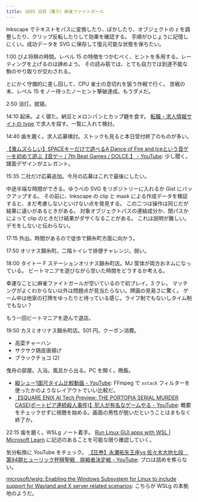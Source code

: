 ```yaml
---
title: 1093 日目（曇り）麻雀ファイトガール
---
```


Inkscape でテキストをパスに変換したり、ぼかしたり、オブジェクトの z を調整したり、クリップ反転したりして効果を確認する。
手順がひじょうに記憶しにくい。成功データを SVG に保存して復元可能な状態を保ちたい。

1:00 ぴよ将棋の時間。レベル 15 の特徴をつかむべく、ヒントを多用する。レーティングを上げるのは諦めよう。
その読み筋では、とても自力では到達不能な駒のやり取りが交わされる。

とにかく守備的に差し回して、CPU 雀士の息切れを狙う作戦で行く。
苦戦の末、レベル 15 をノー待ったノーヒント撃破達成。もうダメだ。

2:50 消灯。就寝。

14:10 起床。よく寝た。納豆とメロンパンとカップ麺を食す。
[転職・求人情報サイトの type](https://type.jp/) で求人を探す。一覧に入れて検討。

14:40 歯を磨く。求人応募検討。ストックも見ると本日受付終了のものが多い。

[【激ムズらしい】SPACEキーだけで遊べるA Dance of Fire and Iceという音ゲーを初めて遊ぶ【音ゲー / 7th Beat Games / DOLCE.】 - YouTube](https://www.youtube.com/watch?v=RlVRb6ACGDo):
少し聞く。譜面デザインがエレガント。

15:35 二社だけ応募追加。今月の応募はこれで最後にしたい。

中途半端な時間ができる。ゆうべの SVG をリポジトリーに入れるか Gist にバックアップする。
その前に、Inkscape の clip と mask による作成データを検証すると、まだ考慮しないといけない点を発見する。
この二つは操作は同じだが結果に違いがあるときがある。
対象オブジェクトパスの連結成分か、閉パスかによって clip のときだけ結果がダサくなることがある。
これは説明が難しい。デモをしないと伝わらない。

17:15 外出。時間があるので徒歩で錦糸町方面に向かう。

17:50 オリナス錦糸町。二階トイレで排便チャレンジ。弱い。

18:00 タイトー F ステーションオリナス錦糸町店。MJ 筐体が両方おネムになっている。
ビートマニアを遊びながら空いた時間をどうするか考える。

幸運なことに麻雀ファイトガールが空いているので初プレイ。3 クレ。
マッチングがよくわからない以外は問題点が見当たらない。牌画の見易さに驚く。
ゲーム中は他家の打牌をゆったりと待っている感じ。ライフ制でもないしタイム制でもない？

もう一回ビートマニアを遊んで退店。

19:50 カスミオリナス錦糸町店。501 円。クーポン消費。

* 高菜チャーハン
* サクサク鶏皮唐揚げ
* ブラックチョコ (2)

曳舟の部屋。入浴。風呂から出る。PC を開く。晩飯。

* [縦シュー1面尺タイム比較動画 - YouTube](https://www.youtube.com/watch?v=hghWethUD6Y):
  FFmpeg で `xstack` フィルターを使ったかのようなレイアウトでいい比較だ。
* [【SQUARE ENIX AI Tech Preview: THE PORTOPIA SERIAL MURDER CASE(ポートピア連続殺人事件)】犯人が有名なゲームやる - YouTube](https://www.youtube.com/watch?v=KpR56vmKdXc):
  概要をチェックせずに視聴を始める。画面の男性が脱いだということはまもなく終了か。

22:15 歯を磨く。WSLg ノート着手。
[Run Linux GUI apps with WSL &#x7c; Microsoft Learn](https://learn.microsoft.com/en-us/windows/wsl/tutorials/gui-apps)
に記述のあることを可能な限り確認していく。

気分転換に YouTube をチェック。
[【圧巻】永瀬拓矢王座vs 佐々木大地七段　第94期ヒューリック杯棋聖戦　挑戦者決定戦 - YouTube](https://www.youtube.com/watch?v=AWMTS1BipK4):
プロは詰めを焦らない。

[microsoft/wslg: Enabling the Windows Subsystem for Linux to include support for Wayland and X server related scenarios](https://github.com/microsoft/wslg):
こちらが WSLg の本拠地のようだ。
